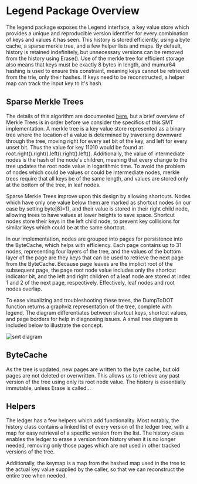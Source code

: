 # Legend Package Overview

The legend package exposes the Legend interface, a key value store which provides a unique and reproducible version identifier for every combination of keys and values it has seen.  This history is stored efficiently, using a byte cache, a sparse merkle tree, and a few helper lists and maps.  By default, history is retained indefinitely, but unnecessary versions can be removed from the history using Erase().  Use of the merkle tree for efficient storage also means that keys must be exactly 8 bytes in length, and mumur64 hashing is used to ensure this constraint, meaning keys cannot be retrieved from the trie, only their hashes.  If keys need to be reconstructed, a helper map can track the input key to it's hash.

## Sparse Merkle Trees

The details of this algorithm are documented [here](https://eprint.iacr.org/2016/683.pdf), but a brief overview of Merkle Trees is in order before we consider the specifics of this SMT implementation.  A merkle tree is a key value store represented as a binary tree where the location of a value is determined by traversing downward through the tree, moving right for every set bit of the key, and left for every unset bit.  Thus the value for key 11010 would be found at root.right().right().left().right().left().  Additionally, the value of intermediate nodes is the hash of the node's children, meaning that every change to the tree updates the root node value in logarithmic time.  To avoid the problem of nodes which could be values or could be intermediate nodes, merkle trees require that all keys be of the same length, and values are stored only at the bottom of the tree, in leaf nodes.

Sparse Merkle Trees improve upon this design by allowing shortcuts.  Nodes which have only one value below them are marked as shortcut nodes (in our case by setting byte[8]=1), and their value is stored in their right child node, allowing trees to have values at lower heights to save space.  Shortcut nodes store their keys in the left child node, to prevent key collisions for similar keys which could be at the same shortcut.

In our implementation, nodes are grouped into pages for persistence into the ByteCache, which helps with efficiency.  Each page contains up to 31 nodes, representing four layers of the tree, and the values of the bottom layer of the page are they keys that can be used to retrieve the next page from the ByteCache.  Because page leaves are the implicit root of the subsequent page, the page root node value includes only the shortcut indicator bit, and the left and right children of a leaf node are stored at index 1 and 2 of the next page, respectively.  Effectively, leaf nodes and root nodes overlap.

To ease visualizing and troubleshooting these trees, the DumpToDOT function returns a graphviz representation of the tree, complete with legend.  The diagram differentiates between shortcut keys, shortcut values, and page borders for help in diagnosing issues.  A small tree diagram is included below to illustrate the concept.

![smt diagram](https://github.com/istio/pkg/blob/master/legend/diagram.svg?raw=true)

## ByteCache

As the tree is updated, new pages are written to the byte cache, but old pages are not deleted or overwritten.  This allows us to retrieve any past version of the tree using only its root node value.  The history is essentially immutable, unless Erase is called...

## Helpers

The ledger has a few helpers which add functionality.  Most notably, the history class contains a linked list of every version of the ledger tree, with a map for easy retrieval of a specific version from the list.  The history class enables the ledger to erase a version from history when it is no longer needed, removing only those pages which are not used in other tracked versions of the tree.

Additionally, the keymap is a map from the hashed map used in the tree to the actual key value supplied by the caller, so that we can reconstruct the entire tree when needed.
